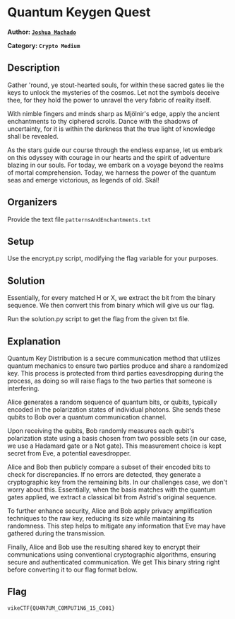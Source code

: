# Quantum Keygen Quest

**Author: [`Joshua Machado`](https://github.com/JoshoTheMosho)**

**Category: `Crypto Medium`**

## Description

Gather 'round, ye stout-hearted souls, for within these sacred gates lie the keys to unlock the mysteries of the cosmos. Let not the symbols deceive thee, for they hold the power to unravel the very fabric of reality itself.

With nimble fingers and minds sharp as Mjölnir's edge, apply the ancient enchantments to thy ciphered scrolls. Dance with the shadows of uncertainty, for it is within the darkness that the true light of knowledge shall be revealed.

As the stars guide our course through the endless expanse, let us embark on this odyssey with courage in our hearts and the spirit of adventure blazing in our souls. For today, we embark on a voyage beyond the realms of mortal comprehension. Today, we harness the power of the quantum seas and emerge victorious, as legends of old. Skál!

## Organizers

Provide the text file `patternsAndEnchantments.txt`

## Setup

Use the encrypt.py script, modifying the flag variable for your purposes.

## Solution

Essentially, for every matched H or X, we extract the bit from the binary sequence. We then convert this from binary which will give us our flag.

Run the solution.py script to get the flag from the given txt file.

## Explanation

Quantum Key Distribution is a secure communication method that utilizes quantum mechanics to ensure two parties produce and share a randomized key. This process is protected from third parties eavesdropping during the process, as doing so will raise flags to the two parties that someone is interfering.

Alice generates a random sequence of quantum bits, or qubits, typically encoded in the polarization states of individual photons. She sends these qubits to Bob over a quantum communication channel.

Upon receiving the qubits, Bob randomly measures each qubit's polarization state using a basis chosen from two possible sets (in our case, we use a Hadamard gate or a Not gate). This measurement choice is kept secret from Eve, a potential eavesdropper.

Alice and Bob then publicly compare a subset of their encoded bits to check for discrepancies. If no errors are detected, they generate a cryptographic key from the remaining bits. In our challenges case, we don't worry about this. Essentially, when the basis matches with the quantum gates applied, we extract a classical bit from Astrid's original sequence.

To further enhance security, Alice and Bob apply privacy amplification techniques to the raw key, reducing its size while maintaining its randomness. This step helps to mitigate any information that Eve may have gathered during the transmission.

Finally, Alice and Bob use the resulting shared key to encrypt their communications using conventional cryptographic algorithms, ensuring secure and authenticated communication. We get This binary string right before converting it to our flag format below.

## Flag

```
vikeCTF{QU4N7UM_C0MPU71N6_15_C001}
```
 
